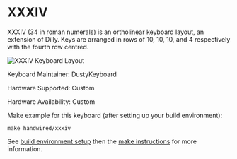 XXXIV
=====

XXXIV (34 in roman numerals) is an ortholinear keyboard layout, an extension of Dilly.
Keys are arranged in rows of 10, 10, 10, and 4 respectively with the fourth row centred.

![XXXIV Keyboard Layout](https://i.imgur.com/pUWa2uZ.png)


Keyboard Maintainer: DustyKeyboard 

Hardware Supported: Custom 

Hardware Availability: Custom 

Make example for this keyboard (after setting up your build environment):

    make handwired/xxxiv

See [build environment setup](https://docs.qmk.fm/build_environment_setup.html) then the [make instructions](https://docs.qmk.fm/make_instructions.html) for more information.
